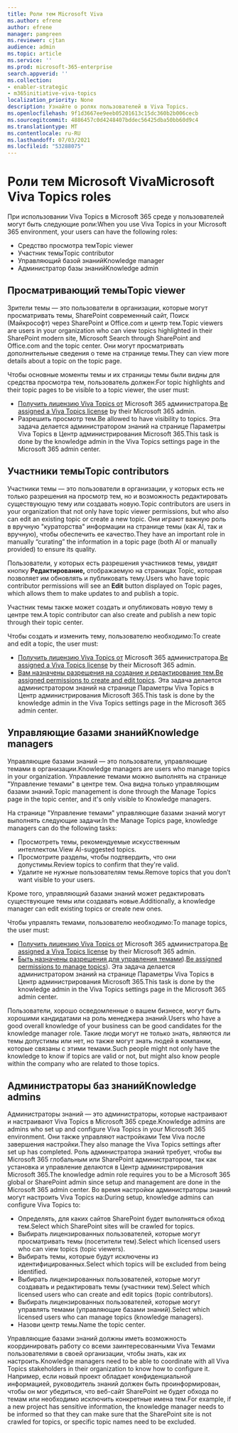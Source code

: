 ```yaml
---
title: Роли тем Microsoft Viva
ms.author: efrene
author: efrene
manager: pamgreen
ms.reviewer: cjtan
audience: admin
ms.topic: article
ms.service: ''
ms.prod: microsoft-365-enterprise
search.appverid: ''
ms.collection:
- enabler-strategic
- m365initiative-viva-topics
localization_priority: None
description: Узнайте о ролях пользователей в Viva Topics.
ms.openlocfilehash: 9f1d3667ee9eeb05201613c15dc360b2b006cecb
ms.sourcegitcommit: 4886457c0d4248407bddec56425dba50bb60d9c4
ms.translationtype: MT
ms.contentlocale: ru-RU
ms.lasthandoff: 07/03/2021
ms.locfileid: "53288075"
---
```

# <a name="microsoft-viva-topics-roles"></a><span data-ttu-id="a5b3d-103">Роли тем Microsoft Viva</span><span class="sxs-lookup"><span data-stu-id="a5b3d-103">Microsoft Viva Topics roles</span></span> 

<span data-ttu-id="a5b3d-104">При использовании Viva Topics в Microsoft 365 среде у пользователей могут быть следующие роли:</span><span class="sxs-lookup"><span data-stu-id="a5b3d-104">When you use Viva Topics in your Microsoft 365 environment, your users can have the following roles:</span></span>

- <span data-ttu-id="a5b3d-105">Средство просмотра тем</span><span class="sxs-lookup"><span data-stu-id="a5b3d-105">Topic viewer</span></span>
- <span data-ttu-id="a5b3d-106">Участник темы</span><span class="sxs-lookup"><span data-stu-id="a5b3d-106">Topic contributor</span></span>
- <span data-ttu-id="a5b3d-107">Управляющий базой знаний</span><span class="sxs-lookup"><span data-stu-id="a5b3d-107">Knowledge manager</span></span>
- <span data-ttu-id="a5b3d-108">Администратор базы знаний</span><span class="sxs-lookup"><span data-stu-id="a5b3d-108">Knowledge admin</span></span>

## <a name="topic-viewer"></a><span data-ttu-id="a5b3d-109">Просматривающий темы</span><span class="sxs-lookup"><span data-stu-id="a5b3d-109">Topic viewer</span></span>

<span data-ttu-id="a5b3d-110">Зрители темы — это пользователи в организации, которые могут просматривать темы, SharePoint современный сайт, Поиск (Майкрософт) через SharePoint и Office.com и центр тем.</span><span class="sxs-lookup"><span data-stu-id="a5b3d-110">Topic viewers are users in your organization who can view topics highlighted in their SharePoint modern site, Microsoft Search through SharePoint and Office.com and the topic center.</span></span> <span data-ttu-id="a5b3d-111">Они могут просматривать дополнительные сведения о теме на странице темы.</span><span class="sxs-lookup"><span data-stu-id="a5b3d-111">They can view more details about a topic on the topic page.</span></span> 

<span data-ttu-id="a5b3d-112">Чтобы основные моменты темы и их страницы темы были видны для средства просмотра тем, пользователь должен:</span><span class="sxs-lookup"><span data-stu-id="a5b3d-112">For topic highlights and their topic pages to be visible to a topic viewer, the user must:</span></span>

- <span data-ttu-id="a5b3d-113">[Получить лицензию Viva Topics от](./set-up-topic-experiences.md#assign-licenses) Microsoft 365 администратора.</span><span class="sxs-lookup"><span data-stu-id="a5b3d-113">[Be assigned a Viva Topics license](./set-up-topic-experiences.md#assign-licenses) by their Microsoft 365 admin.</span></span>
- <span data-ttu-id="a5b3d-114">Разрешить просмотр тем.</span><span class="sxs-lookup"><span data-stu-id="a5b3d-114">Be allowed to have visibility to topics.</span></span> <span data-ttu-id="a5b3d-115">Эта задача делается администратором знаний на странице Параметры Viva Topics в Центр администрирования Microsoft 365.</span><span class="sxs-lookup"><span data-stu-id="a5b3d-115">This task is done by the knowledge admin in the Viva Topics settings page in the Microsoft 365 admin center.</span></span>

## <a name="topic-contributors"></a><span data-ttu-id="a5b3d-116">Участники темы</span><span class="sxs-lookup"><span data-stu-id="a5b3d-116">Topic contributors</span></span>

<span data-ttu-id="a5b3d-117">Участники темы — это пользователи в организации, у которых есть не только разрешения на просмотр тем, но и возможность редактировать существующую тему или создавать новую.</span><span class="sxs-lookup"><span data-stu-id="a5b3d-117">Topic contributors are users in your organization that not only have topic viewer permissions, but who also can edit an existing topic or create a new topic.</span></span> <span data-ttu-id="a5b3d-118">Они играют важную роль в вручную "кураторства" информации на странице темы (как AI, так и вручную), чтобы обеспечить ее качество.</span><span class="sxs-lookup"><span data-stu-id="a5b3d-118">They have an important role in manually “curating” the information in a topic page (both AI or manually provided) to ensure its quality.</span></span>

<span data-ttu-id="a5b3d-119">Пользователи, у которых есть разрешения участников темы, увидят кнопку **Редактирование,** отображаемую на страницах Topic, которая позволяет им обновлять и публиковать тему.</span><span class="sxs-lookup"><span data-stu-id="a5b3d-119">Users who have topic contributor permissions will see an **Edit** button displayed on Topic pages, which allows them to make updates to and publish a topic.</span></span>

<span data-ttu-id="a5b3d-120">Участник темы также может создать и опубликовать новую тему в центре тем.</span><span class="sxs-lookup"><span data-stu-id="a5b3d-120">A topic contributor can also create and publish a new topic through their topic center.</span></span>

<span data-ttu-id="a5b3d-121">Чтобы создать и изменить тему, пользователю необходимо:</span><span class="sxs-lookup"><span data-stu-id="a5b3d-121">To create and edit a topic, the user must:</span></span>

- <span data-ttu-id="a5b3d-122">[Получить лицензию Viva Topics от](./set-up-topic-experiences.md#assign-licenses) Microsoft 365 администратора.</span><span class="sxs-lookup"><span data-stu-id="a5b3d-122">[Be assigned a Viva Topics license](./set-up-topic-experiences.md#assign-licenses) by their Microsoft 365 admin.</span></span>
- <span data-ttu-id="a5b3d-123">[Вам назначены разрешения на создание и редактирование тем.](./topic-experiences-user-permissions.md)</span><span class="sxs-lookup"><span data-stu-id="a5b3d-123">[Be assigned permissions to create and edit topics](./topic-experiences-user-permissions.md).</span></span> <span data-ttu-id="a5b3d-124">Эта задача делается администратором знаний на странице Параметры Viva Topics в Центр администрирования Microsoft 365.</span><span class="sxs-lookup"><span data-stu-id="a5b3d-124">This task is done by the knowledge admin in the Viva Topics settings page in the Microsoft 365 admin center.</span></span>

## <a name="knowledge-managers"></a><span data-ttu-id="a5b3d-125">Управляющие базами знаний</span><span class="sxs-lookup"><span data-stu-id="a5b3d-125">Knowledge managers</span></span>

<span data-ttu-id="a5b3d-126">Управляющие базами знаний — это пользователи, управляющие темами в организации.</span><span class="sxs-lookup"><span data-stu-id="a5b3d-126">Knowledge managers are users who manage topics in your organization.</span></span>  <span data-ttu-id="a5b3d-127">Управление темами можно выполнять на странице "Управление темами" в центре тем. Она видна только управляющим базами знаний.</span><span class="sxs-lookup"><span data-stu-id="a5b3d-127">Topic management is done through the Manage Topics page in the topic center, and it's only visible to Knowledge managers.</span></span>

<span data-ttu-id="a5b3d-128">На странице "Управление темами" управляющие базами знаний могут выполнять следующие задачи:</span><span class="sxs-lookup"><span data-stu-id="a5b3d-128">In the Manage Topics page, knowledge managers can do the following tasks:</span></span>

- <span data-ttu-id="a5b3d-129">Просмотреть темы, рекомендуемые искусственным интеллектом.</span><span class="sxs-lookup"><span data-stu-id="a5b3d-129">View AI-suggested topics.</span></span>
- <span data-ttu-id="a5b3d-130">Просмотрите разделы, чтобы подтвердить, что они допустимы.</span><span class="sxs-lookup"><span data-stu-id="a5b3d-130">Review topics to confirm that they're valid.</span></span>
- <span data-ttu-id="a5b3d-131">Удалите не нужные пользователям темы.</span><span class="sxs-lookup"><span data-stu-id="a5b3d-131">Remove topics that you don’t want visible to your users.</span></span>

<span data-ttu-id="a5b3d-132">Кроме того, управляющий базами знаний может редактировать существующие темы или создавать новые.</span><span class="sxs-lookup"><span data-stu-id="a5b3d-132">Additionally, a knowledge manager can edit existing topics or create new ones.</span></span>

<span data-ttu-id="a5b3d-133">Чтобы управлять темами, пользователю необходимо:</span><span class="sxs-lookup"><span data-stu-id="a5b3d-133">To manage topics, the user must:</span></span>

- <span data-ttu-id="a5b3d-134">[Получить лицензию Viva Topics от](./set-up-topic-experiences.md#assign-licenses) Microsoft 365 администратора.</span><span class="sxs-lookup"><span data-stu-id="a5b3d-134">[Be assigned a Viva Topics license](./set-up-topic-experiences.md#assign-licenses) by their Microsoft 365 admin.</span></span>
- <span data-ttu-id="a5b3d-135">[Быть назначены разрешения для управления темами](./topic-experiences-user-permissions.md)).</span><span class="sxs-lookup"><span data-stu-id="a5b3d-135">[Be assigned permissions to manage topics](./topic-experiences-user-permissions.md)).</span></span> <span data-ttu-id="a5b3d-136">Эта задача делается администратором знаний на странице Параметры Viva Topics в Центр администрирования Microsoft 365.</span><span class="sxs-lookup"><span data-stu-id="a5b3d-136">This task is done by the knowledge admin in the Viva Topics settings page in the Microsoft 365 admin center.</span></span>

<span data-ttu-id="a5b3d-137">Пользователи, хорошо осведомленные о вашем бизнесе, могут быть хорошими кандидатами на роль менеджера знаний.</span><span class="sxs-lookup"><span data-stu-id="a5b3d-137">Users who have a good overall knowledge of your business can be good candidates for the knowledge manager role.</span></span> <span data-ttu-id="a5b3d-138">Такие люди могут не только знать, являются ли темы допустимы или нет, но также могут знать людей в компании, которые связаны с этими темами.</span><span class="sxs-lookup"><span data-stu-id="a5b3d-138">Such people might not only have the knowledge to know if topics are valid or not, but might also know people within the company who are related to those topics.</span></span>

## <a name="knowledge-admins"></a><span data-ttu-id="a5b3d-139">Администраторы баз знаний</span><span class="sxs-lookup"><span data-stu-id="a5b3d-139">Knowledge admins</span></span>

<span data-ttu-id="a5b3d-140">Администраторы знаний — это администраторы, которые настраивают и настраивают Viva Topics в Microsoft 365 среде.</span><span class="sxs-lookup"><span data-stu-id="a5b3d-140">Knowledge admins are admins who set up and configure Viva Topics in your Microsoft 365 environment.</span></span> <span data-ttu-id="a5b3d-141">Они также управляют настройками Тем Viva после завершения настройки.</span><span class="sxs-lookup"><span data-stu-id="a5b3d-141">They also manage the Viva Topics settings after set up has completed.</span></span> <span data-ttu-id="a5b3d-142">Роль администратора знаний требует, чтобы вы Microsoft 365 глобальным или SharePoint администратором, так как установка и управление делаются в Центр администрирования Microsoft 365.</span><span class="sxs-lookup"><span data-stu-id="a5b3d-142">The knowledge admin role requires you to be a Microsoft 365 global or SharePoint admin since setup and management are done in the Microsoft 365 admin center.</span></span>
<span data-ttu-id="a5b3d-143">Во время настройки администраторы знаний могут настроить Viva Topics на:</span><span class="sxs-lookup"><span data-stu-id="a5b3d-143">During setup, knowledge admins can configure Viva Topics to:</span></span>

- <span data-ttu-id="a5b3d-144">Определять, для каких сайтов SharePoint будет выполняться обход тем.</span><span class="sxs-lookup"><span data-stu-id="a5b3d-144">Select which SharePoint sites will be crawled for topics.</span></span>
- <span data-ttu-id="a5b3d-145">Выбирать лицензированных пользователей, которые могут просматривать темы (посетители тем).</span><span class="sxs-lookup"><span data-stu-id="a5b3d-145">Select which licensed users who can view topics (topic viewers).</span></span>
- <span data-ttu-id="a5b3d-146">Выбирать темы, которые будут исключены из идентифицированных.</span><span class="sxs-lookup"><span data-stu-id="a5b3d-146">Select which topics will be excluded from being identified.</span></span>
- <span data-ttu-id="a5b3d-147">Выбирать лицензированных пользователей, которые могут создавать и редактировать темы (участники тем).</span><span class="sxs-lookup"><span data-stu-id="a5b3d-147">Select which licensed users who can create and edit topics (topic contributors).</span></span>
- <span data-ttu-id="a5b3d-148">Выбирать лицензированных пользователей, которые могут управлять темами (управляющие базами знаний).</span><span class="sxs-lookup"><span data-stu-id="a5b3d-148">Select which licensed users who can manage topics (knowledge managers).</span></span>
- <span data-ttu-id="a5b3d-149">Назови центр темы.</span><span class="sxs-lookup"><span data-stu-id="a5b3d-149">Name the topic center.</span></span>

<span data-ttu-id="a5b3d-150">Управляющие базами знаний должны иметь возможность координировать работу со всеми заинтересованными Viva Темами пользователями в своей организации, чтобы знать, как их настроить.</span><span class="sxs-lookup"><span data-stu-id="a5b3d-150">Knowledge managers need to be able to coordinate with all Viva Topics stakeholders in their organization to know how to configure it.</span></span> <span data-ttu-id="a5b3d-151">Например, если новый проект обладает конфиденциальной информацией, руководитель знаний должен быть проинформирован, чтобы он мог убедиться, что веб-сайт SharePoint не будет обхода по темам или необходимо исключить конкретные имена тем.</span><span class="sxs-lookup"><span data-stu-id="a5b3d-151">For example, if a new project has sensitive information, the knowledge manager needs to be informed so that they can make sure that the SharePoint site is not crawled for topics, or specific topic names need to be excluded.</span></span>
